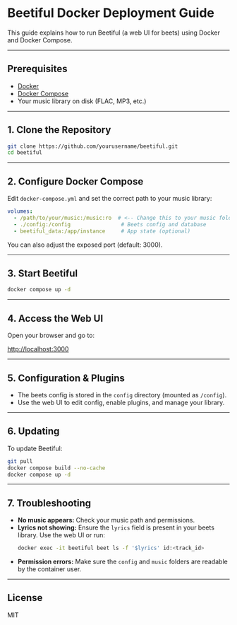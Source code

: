 # Beetiful Docker Deployment Guide

This guide explains how to run Beetiful (a web UI for beets) using Docker and Docker Compose.

---

## Prerequisites
- [Docker](https://docs.docker.com/get-docker/)
- [Docker Compose](https://docs.docker.com/compose/install/)
- Your music library on disk (FLAC, MP3, etc.)

---

## 1. Clone the Repository
```sh
git clone https://github.com/yourusername/beetiful.git
cd beetiful
```

---

## 2. Configure Docker Compose
Edit `docker-compose.yml` and set the correct path to your music library:

```yaml
volumes:
  - /path/to/your/music:/music:ro  # <-- Change this to your music folder
  - ./config:/config                # Beets config and database
  - beetiful_data:/app/instance     # App state (optional)
```

You can also adjust the exposed port (default: 3000).

---

## 3. Start Beetiful
```sh
docker compose up -d
```

---

## 4. Access the Web UI
Open your browser and go to:

[http://localhost:3000](http://localhost:3000)

---

## 5. Configuration & Plugins
- The beets config is stored in the `config` directory (mounted as `/config`).
- Use the web UI to edit config, enable plugins, and manage your library.

---

## 6. Updating
To update Beetiful:
```sh
git pull
docker compose build --no-cache
docker compose up -d
```

---

## 7. Troubleshooting
- **No music appears:** Check your music path and permissions.
- **Lyrics not showing:** Ensure the `lyrics` field is present in your beets library. Use the web UI or run:
  ```sh
  docker exec -it beetiful beet ls -f '$lyrics' id:<track_id>
  ```
- **Permission errors:** Make sure the `config` and `music` folders are readable by the container user.

---

## License
MIT